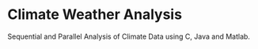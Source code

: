# Climate Weather Analysis
 Sequential and Parallel Analysis of Climate Data using C, Java and Matlab.
